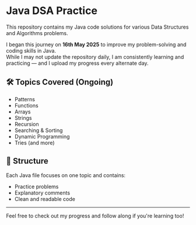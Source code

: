 # Java DSA Practice

This repository contains my Java code solutions for various Data Structures and Algorithms problems.

I began this journey on **16th May 2025** to improve my problem-solving and coding skills in Java.  
While I may not update the repository daily, I am consistently learning and practicing — and I upload my progress every alternate day.

## 🛠️ Topics Covered (Ongoing)

- Patterns
- Functions
- Arrays
- Strings
- Recursion
- Searching & Sorting
- Dynamic Programming
- Tries (and more)

## 📁 Structure

Each Java file focuses on one topic and contains:
- Practice problems
- Explanatory comments
- Clean and readable code

---

Feel free to check out my progress and follow along if you're learning too!
